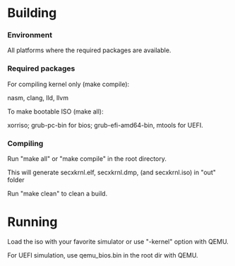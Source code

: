 # Building
### Environment
All platforms where the required packages are available.

### Required packages
For compiling kernel only (make compile):

nasm, clang, lld, llvm

To make bootable ISO (make all):

xorriso; grub-pc-bin for bios; grub-efi-amd64-bin, mtools for UEFI.

### Compiling
Run "make all" or "make compile" in the root directory.

This will generate secxkrnl.elf, secxkrnl.dmp, (and secxkrnl.iso) in "out" folder

Run "make clean" to clean a build.


# Running
Load the iso with your favorite simulator or use "-kernel" option with QEMU.

For UEFI simulation, use qemu_bios.bin in the root dir with QEMU.

